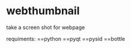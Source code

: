 webthumbnail
============
take a screen shot for webpage


requiments:
==python
==pyqt
==pysid
==bottle


